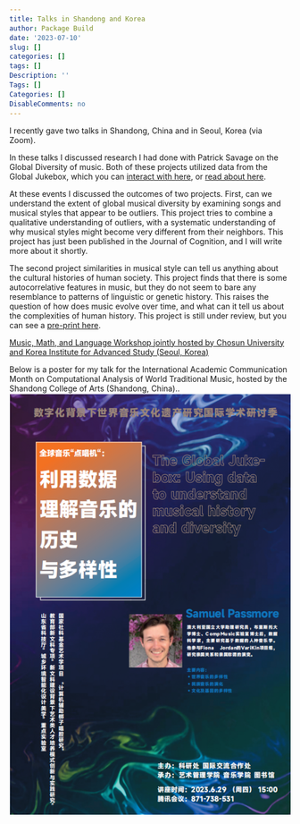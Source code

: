 ```yaml
---
title: Talks in Shandong and Korea
author: Package Build
date: '2023-07-10'
slug: []
categories: []
tags: []
Description: ''
Tags: []
Categories: []
DisableComments: no
---
```


I recently gave two talks in Shandong, China and in Seoul, Korea (via Zoom). 

In these talks I discussed research I had done with Patrick Savage on the Global Diversity of music. Both of these projects utilized data from the Global Jukebox, which you can [interact with here](www.theglobaljukebox.org), or [read about here](https://journals.plos.org/plosone/article?id=10.1371/journal.pone.0275469).

At these events I discussed the outcomes of two projects. First, can we understand the extent of global musical diversity by examining songs and musical styles that appear to be outliers. This project tries to combine a qualitative understanding of outliers, with a systematic understanding of why musical styles might become very different from their neighbors. This project has just been published in the Journal of Cognition, and I will write more about it shortly. 

The second project similarities in musical style can tell us anything about the cultural histories of human society. This project finds that there is some autocorrelative features in music, but they do not seem to bare any resemblance to patterns of linguistic or genetic history. This raises the question of how does music evolve over time, and what can it tell us about the complexities of human history. This project is still under review, but you can see a [pre-print here](https://psyarxiv.com/pty34/).

[Music, Math, and Language Workshop jointly hosted by Chosun University and Korea Institute for Advanced Study (Seoul, Korea)](https://sites.google.com/view/music-math-language/program?authuser=0)

Below is a poster for my talk for the International Academic Communication Month on Computational Analysis of World Traditional Music, hosted by the Shandong College of Arts (Shandong, China)..
![](./image001.png)